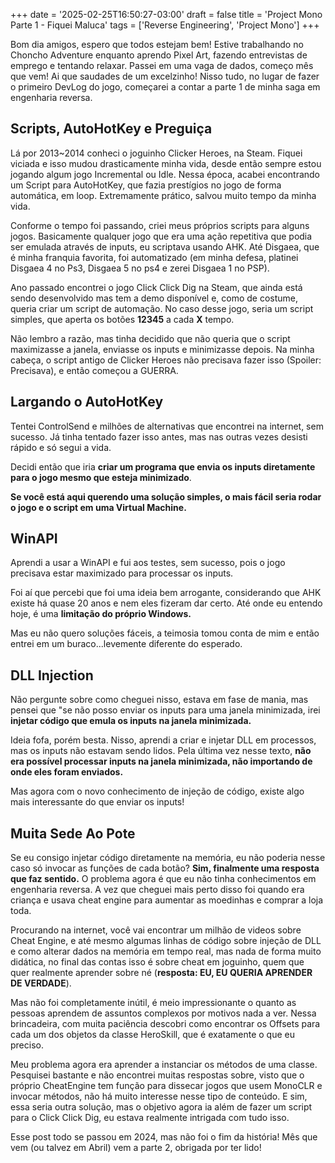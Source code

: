 +++
date = '2025-02-25T16:50:27-03:00'
draft = false
title = 'Project Mono Parte 1 - Fiquei Maluca'
tags = ['Reverse Engineering', 'Project Mono']
+++

Bom dia amigos, espero que todos estejam bem! Estive trabalhando no Choncho Adventure enquanto aprendo Pixel Art, fazendo entrevistas de emprego e tentando relaxar. Passei em uma vaga de dados, começo mês que vem! Ai que saudades de um excelzinho!
Nisso tudo, no lugar de fazer o primeiro DevLog do jogo, começarei a contar a parte 1 de minha saga em engenharia reversa.

## Scripts, AutoHotKey e Preguiça

Lá por 2013~2014 conheci o joguinho Clicker Heroes, na Steam. Fiquei viciada e isso mudou drasticamente minha vida, desde então sempre estou jogando algum jogo Incremental ou Idle. Nessa época, acabei encontrando um Script para AutoHotKey, que fazia prestígios no jogo de forma automática, em loop. Extremamente prático, salvou muito tempo da minha vida.

Conforme o tempo foi passando, criei meus próprios scripts para alguns jogos. Basicamente qualquer jogo que era uma ação repetitiva que podia ser emulada através de inputs, eu scriptava usando AHK. Até Disgaea, que é minha franquia favorita, foi automatizado (em minha defesa, platinei Disgaea 4 no Ps3, Disgaea 5 no ps4 e zerei Disgaea 1 no PSP).

Ano passado encontrei o jogo Click Click Dig na Steam, que ainda está sendo desenvolvido mas tem a demo disponível e, como de costume, queria criar um script de automação. No caso desse jogo, seria um script simples, que aperta os botões **12345** a cada **X** tempo.

Não lembro a razão, mas tinha decidido que não queria que o script maximizasse a janela, enviasse os inputs e minimizasse depois. Na minha cabeça, o script antigo de Clicker Heroes não precisava fazer isso (Spoiler: Precisava), e então começou a GUERRA.

## Largando o AutoHotKey

Tentei ControlSend e milhões de alternativas que encontrei na internet, sem sucesso. Já tinha tentado fazer isso antes, mas nas outras vezes desisti rápido e só segui a vida.

Decidi então que iria **criar um programa que envia os inputs diretamente para o jogo mesmo que esteja minimizado**.

**Se você está aqui querendo uma solução simples, o mais fácil seria rodar o jogo e o script em uma Virtual Machine.**

## WinAPI

Aprendi a usar a WinAPI e fui aos testes, sem sucesso, pois o jogo precisava estar maximizado para processar os inputs.

Foi aí que percebi que foi uma ideia bem arrogante, considerando que AHK existe há quase 20 anos e nem eles fizeram dar certo. Até onde eu entendo hoje, é uma **limitação do próprio Windows.**

Mas eu não quero soluções fáceis, a teimosia tomou conta de mim e então entrei em um buraco...levemente diferente do esperado.

## DLL Injection

Não pergunte sobre como cheguei nisso, estava em fase de mania, mas pensei que "se não posso enviar os inputs para uma janela minimizada, irei **injetar código que emula os inputs na janela minimizada.**

Ideia fofa, porém besta. Nisso, aprendi a criar e injetar DLL em processos, mas os inputs não estavam sendo lidos. Pela última vez nesse texto, **não era possível processar inputs na janela minimizada, não importando de onde eles foram enviados.**

Mas agora com o novo conhecimento de injeção de código, existe algo mais interessante do que enviar os inputs!

## Muita Sede Ao Pote

Se eu consigo injetar código diretamente na memória, eu não poderia nesse caso só invocar as funções de cada botão? **Sim, finalmente uma resposta que faz sentido.** O problema agora é que eu não tinha conhecimentos em engenharia reversa. A vez que cheguei mais perto disso foi quando era criança e usava cheat engine para aumentar as moedinhas e comprar a loja toda.

Procurando na internet, você vai encontrar um milhão de videos sobre Cheat Engine, e até mesmo algumas linhas de código sobre injeção de DLL e como alterar dados na memória em tempo real, mas nada de forma muito didática, no final das contas isso é sobre cheat em joguinho, quem que quer realmente aprender sobre né (**resposta: EU, EU QUERIA APRENDER DE VERDADE**).

Mas não foi completamente inútil, é meio impressionante o quanto as pessoas aprendem de assuntos complexos por motivos nada a ver. Nessa brincadeira, com muita paciência descobri como encontrar os Offsets para cada um dos objetos da classe HeroSkill, que é exatamente o que eu preciso.

Meu problema agora era aprender a instanciar os métodos de uma classe. Pesquisei bastante e não encontrei muitas respostas sobre, visto que o próprio CheatEngine tem função para dissecar jogos que usem MonoCLR e invocar métodos, não há muito interesse nesse tipo de conteúdo. E sim, essa seria outra solução, mas o objetivo agora ia além de fazer um script para o Click Click Dig, eu estava realmente intrigada com tudo isso.

Esse post todo se passou em 2024, mas não foi o fim da história! Mês que vem (ou talvez em Abril) vem a parte 2, obrigada por ter lido!